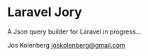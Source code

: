 # Laravel Jory
A Json query builder for Laravel in progress...

Jos Kolenberg <joskolenberg@gmail.com>
